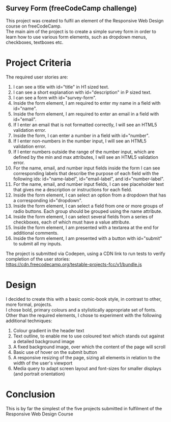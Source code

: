 ## Survey Form (freeCodeCamp challenge)

This project was created to fulfil an element of the Responsive Web Design course on freeCodeCamp.  
The main aim of the project is to create a simple survey form in order to learn how to use various form elements, such as dropdown menus, checkboxes, textboxes etc.

# Project Criteria

The required user stories are:  
1. I can see a title with id="title" in H1 sized text.
2. I can see a short explanation with id="description" in P sized text.
3. I can see a form with id="survey-form".
4. Inside the form element, I am required to enter my name in a field with id="name".
5. Inside the form element, I am required to enter an email in a field with id="email".
6. If I enter an email that is not formatted correctly, I will see an HTML5 validation error.
7. Inside the form, I can enter a number in a field with id="number".
8. If I enter non-numbers in the number input, I will see an HTML5 validation error.
9. If I enter numbers outside the range of the number input, which are defined by the min and max attributes, I will see an HTML5 validation error.
10. For the name, email, and number input fields inside the form I can see corresponding labels that describe the purpose of each field with the following ids: id="name-label", id="email-label", and id="number-label".
11. For the name, email, and number input fields, I can see placeholder text that gives me a description or instructions for each field.
12. Inside the form element, I can select an option from a dropdown that has a corresponding id="dropdown".
13. Inside the form element, I can select a field from one or more groups of radio buttons. Each group should be grouped using the name attribute.
14. Inside the form element, I can select several fields from a series of checkboxes, each of which must have a value attribute.
15. Inside the form element, I am presented with a textarea at the end for additional comments.
16. Inside the form element, I am presented with a button with id="submit" to submit all my inputs.  

The project is submitted via Codepen, using a CDN link to run tests to verify completion of the user stories:  
https://cdn.freecodecamp.org/testable-projects-fcc/v1/bundle.js  

# Design

I decided to create this with a basic comic-book style, in contrast to other, more formal, projects.  
I chose bold, primary colours and a stylistically appropriate set of fonts.  
Other than the required elements, I chose to experiment with the following additional techniques:  
1. Colour gradient in the header text
2. Text outline, to enable me to use coloured text which stands out against a detailed background image
3. A fixed background image, over which the content of the page will scroll
4. Basic use of hover on the submit button
5. A responsive resizing of the page, sizing all elements in relation to the width of the user's viewport
6. Media query to adapt screen layout and font-sizes for smaller displays (and portrait orientation)

# Conclusion

This is by far the simplest of the five projects submitted in fulfilment of the Responsive Web Design Course
